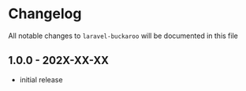 # Changelog

All notable changes to `laravel-buckaroo` will be documented in this file

## 1.0.0 - 202X-XX-XX

- initial release
